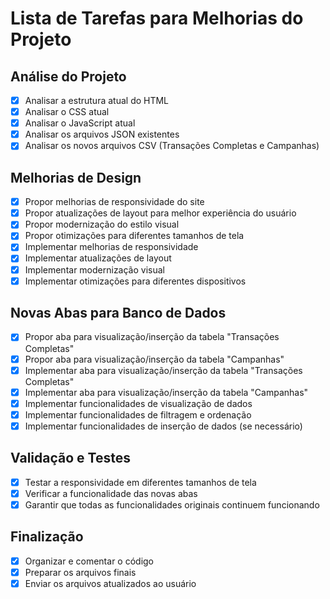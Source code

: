# Lista de Tarefas para Melhorias do Projeto

## Análise do Projeto
- [x] Analisar a estrutura atual do HTML
- [x] Analisar o CSS atual
- [x] Analisar o JavaScript atual
- [x] Analisar os arquivos JSON existentes
- [x] Analisar os novos arquivos CSV (Transações Completas e Campanhas)

## Melhorias de Design
- [x] Propor melhorias de responsividade do site
- [x] Propor atualizações de layout para melhor experiência do usuário
- [x] Propor modernização do estilo visual
- [x] Propor otimizações para diferentes tamanhos de tela
- [x] Implementar melhorias de responsividade
- [x] Implementar atualizações de layout
- [x] Implementar modernização visual
- [x] Implementar otimizações para diferentes dispositivos

## Novas Abas para Banco de Dados
- [x] Propor aba para visualização/inserção da tabela "Transações Completas"
- [x] Propor aba para visualização/inserção da tabela "Campanhas"
- [x] Implementar aba para visualização/inserção da tabela "Transações Completas"
- [x] Implementar aba para visualização/inserção da tabela "Campanhas"
- [x] Implementar funcionalidades de visualização de dados
- [x] Implementar funcionalidades de filtragem e ordenação
- [x] Implementar funcionalidades de inserção de dados (se necessário)

## Validação e Testes
- [x] Testar a responsividade em diferentes tamanhos de tela
- [x] Verificar a funcionalidade das novas abas
- [x] Garantir que todas as funcionalidades originais continuem funcionando

## Finalização
- [x] Organizar e comentar o código
- [x] Preparar os arquivos finais
- [x] Enviar os arquivos atualizados ao usuário
